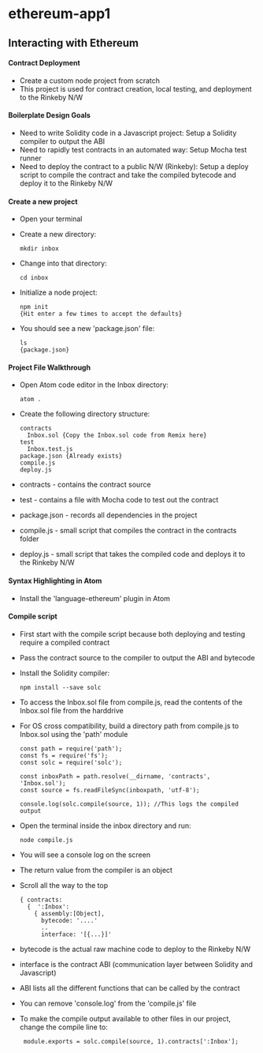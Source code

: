 # ethereum-app1

## Interacting with Ethereum

#### Contract Deployment 

- Create a custom node project from scratch
- This project is used for contract creation, local testing, and deployment to the Rinkeby N/W

#### Boilerplate Design Goals

- Need to write Solidity code in a Javascript project: Setup a Solidity compiler to output the ABI
- Need to rapidly test contracts in an automated way: Setup Mocha test runner 
- Need to deploy the contract to a public N/W (Rinkeby): Setup a deploy script to compile the contract and take the compiled bytecode and deploy it to the Rinkeby N/W

#### Create a new project

- Open your terminal
- Create a new directory:

      mkdir inbox
      
- Change into that directory:

      cd inbox
      
- Initialize a node project:

      npm init
      {Hit enter a few times to accept the defaults}
      
- You should see a new 'package.json' file:

      ls
      {package.json}

#### Project File Walkthrough

- Open Atom code editor in the Inbox directory:

      atom .
      
- Create the following directory structure:

      contracts 
        Inbox.sol {Copy the Inbox.sol code from Remix here}
      test
        Inbox.test.js
      package.json {Already exists}
      compile.js
      deploy.js
     
- contracts - contains the contract source
- test - contains a file with Mocha code to test out the contract
- package.json - records all dependencies in the project
- compile.js - small script that compiles the contract in the contracts folder
- deploy.js - small script that takes the compiled code and deploys it to the Rinkeby N/W

#### Syntax Highlighting in Atom

- Install the 'language-ethereum' plugin in Atom

#### Compile script

- First start with the compile script because both deploying and testing require a compiled contract
- Pass the contract source to the compiler to output the ABI and bytecode
- Install the Solidity compiler:

      npm install --save solc
      
- To access the Inbox.sol file from compile.js, read the contents of the Inbox.sol file from the harddrive
- For OS cross compatibility, build a directory path from compile.js to Inbox.sol using the 'path' module

      const path = require('path');
      const fs = require('fs');
      const solc = require('solc');
      
      const inboxPath = path.resolve(__dirname, 'contracts', 'Inbox.sol');
      const source = fs.readFileSync(inboxpath, 'utf-8');
      
      console.log(solc.compile(source, 1)); //This logs the compiled output
      
 - Open the terminal inside the inbox directory and run:
 
       node compile.js
       
 - You will see a console log on the screen
 - The return value from the compiler is an object
 - Scroll all the way to the top 
  
       { contracts:
         {  ':Inbox':
           { assembly:[Object],
             bytecode: '....'
             ..
             interface: '[{...}]'
            
- bytecode is the actual raw machine code to deploy to the Rinkeby N/W
- interface is the contract ABI (communication layer between Solidity and Javascript)
- ABI lists all the different functions that can be called by the contract
- You can remove 'console.log' from the 'compile.js' file
- To make the compile output available to other files in our project, change the compile line to:
 
       module.exports = solc.compile(source, 1).contracts[':Inbox'];
       
       

 
 
      
 

            
      

            












